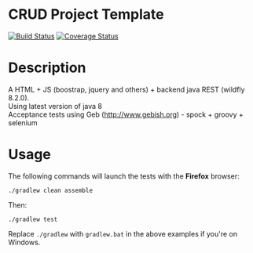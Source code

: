 CRUD Project Template
=================

[![Build Status](https://travis-ci.org/buzzo/js-rest-crud.svg?branch=master)](https://travis-ci.org/buzzo/js-rest-crud)
[![Coverage Status](https://img.shields.io/coveralls/buzzo/js-rest-crud.svg)](https://coveralls.io/r/buzzo/js-rest-crud)

# Description

A HTML + JS (boostrap, jquery and others) + backend java REST (wildfly 8.2.0). <br/>
Using latest version of java 8 <br/>
Acceptance tests using Geb (http://www.gebish.org) - spock + groovy + selenium

# Usage

The following commands will launch the tests with the **Firefox** browser:
    
    ./gradlew clean assemble
    
Then:
    
    ./gradlew test
    

Replace `./gradlew` with `gradlew.bat` in the above examples if you're on Windows.


